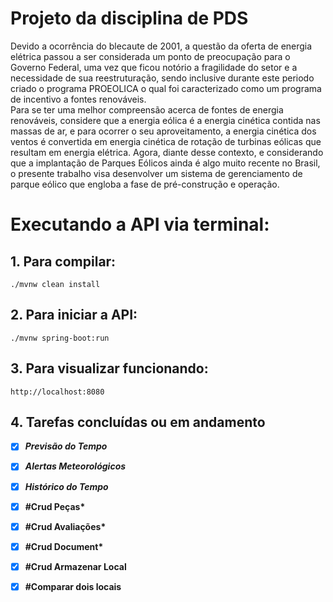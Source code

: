 # Projeto da disciplina de PDS

Devido a ocorrência do blecaute de 2001, a questão da oferta de energia elétrica passou a ser considerada um ponto de preocupação para o Governo Federal, uma vez que ficou notório a fragilidade do setor e a necessidade de sua reestruturação, sendo inclusive durante este periodo criado o programa PROEOLICA o qual foi caracterizado como um programa de incentivo a fontes renováveis.  
Para se ter uma melhor compreensão acerca de fontes de energia renováveis, considere que a energia eólica é a energia cinética contida nas massas de ar, e para ocorrer o seu aproveitamento, a energia cinética dos ventos é convertida em energia cinética de rotação de turbinas eólicas que resultam em energia elétrica. Agora, diante desse contexto, e considerando que a implantação de Parques Eólicos ainda é algo muito recente no Brasil, o presente trabalho visa desenvolver um sistema de gerenciamento de parque eólico que engloba a fase de pré-construção e operação.


# Executando a API via terminal:

## 1. Para compilar:
   
    ./mvnw clean install

## 2. Para iniciar a API:

    ./mvnw spring-boot:run


## 3. Para visualizar funcionando:

    http://localhost:8080

## 4. Tarefas concluídas ou em andamento

- [X]    __*Previsão do Tempo*__

- [X]    __*Alertas Meteorológicos*__

- [X]    __*Histórico do Tempo*__

- [X]    __#Crud Peças*__

- [X]    __#Crud Avaliações*__

- [X]    __#Crud Document*__

- [X]    __#Crud Armazenar Local__

- [X]    __#Comparar dois locais__


